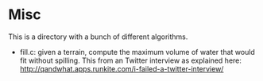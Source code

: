 # Misc

This is a directory with a bunch of different algorithms.

* fill.c: given a terrain, compute the maximum volume of water that would fit
without spilling. This from an Twitter interview as explained here:
http://qandwhat.apps.runkite.com/i-failed-a-twitter-interview/

